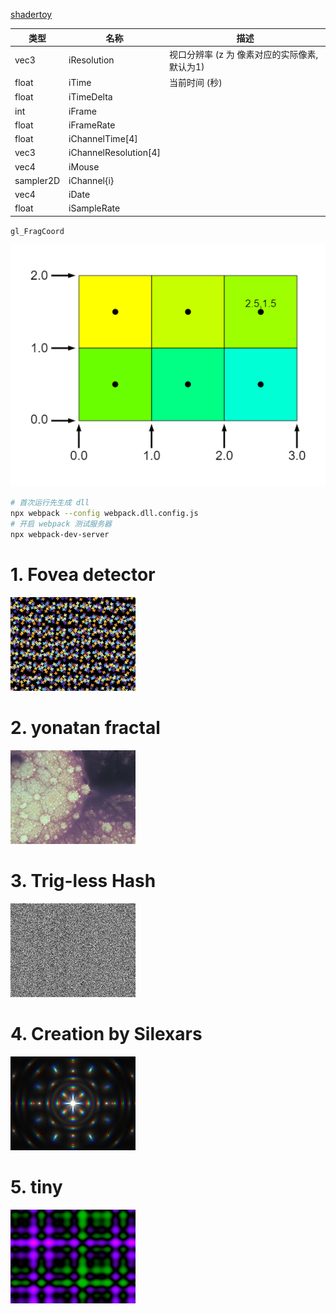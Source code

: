 [shadertoy](https://www.shadertoy.com)

| 类型      | 名称                  | 描述                                          |
| --------- | --------------------- | --------------------------------------------- |
| vec3      | iResolution           | 视口分辨率 (z 为 像素对应的实际像素, 默认为1) |
| float     | iTime                 | 当前时间 (秒)                                 |
| float     | iTimeDelta            |                                               |
| int       | iFrame                |                                               |
| float     | iFrameRate            |                                               |
| float     | iChannelTime[4]       |                                               |
| vec3      | iChannelResolution[4] |                                               |
| vec4      | iMouse                |                                               |
| sampler2D | iChannel{i}           |                                               |
| vec4      | iDate                 |                                               |
| float     | iSampleRate           |                                               |

`gl_FragCoord`

![webgl-pixels](assets/webgl-pixels.png)

```bash
# 首次运行先生成 dll
npx webpack --config webpack.dll.config.js
# 开启 webpack 测试服务器
npx webpack-dev-server
```

# 1. Fovea detector

![1](assets/1.png)

# 2. yonatan fractal

![2](assets/2.jpg)

# 3. Trig-less Hash

![3](assets/3.jpg)

# 4. Creation by Silexars

![4](assets/4.jpg)

# 5. tiny

![5](assets/5.jpg)